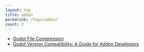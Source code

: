 ```yaml
---
layout: tag
title: addon
permalink: /tags/addon/
count: 2
---
```


- [Godot File Compression](https://bitbrain.github.io/2024/07/10/godot-file-compression.html)
- [Godot Version Compatibility: A Guide for Addon Developers](https://bitbrain.github.io/2023/09/03/godot-addon-compatibility.html)
